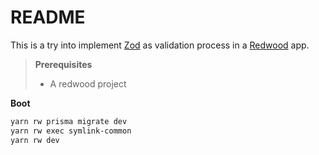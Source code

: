 # README

This is a try into implement [Zod](https://zod.dev/) as validation process in a [Redwood](https://redwoodjs.com) app.

> **Prerequisites**
>
> - A redwood project

**Boot**

```bash
yarn rw prisma migrate dev
yarn rw exec symlink-common
yarn rw dev
``````

